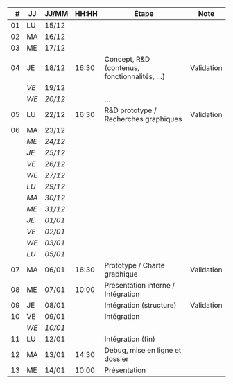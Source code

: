 | #| JJ | JJ/MM |HH:HH|Étape                                      |Note                   |
|-:| -- | ----- |-----|-------------------------------------------|-----------------------|
|01| LU | 15/12 |     |                                           |                       |
|02| MA | 16/12 |     |                                           |                       |
|03| ME | 17/12 |     |                                           |                       |
|04| JE | 18/12 |16:30|Concept, R&D (contenus, fonctionnalités, …)|Validation             |
|  |_VE_| 19/12 |     |                                           |                       |
|  |_WE_|_20/12_|     |…                                          |                       |
|05| LU | 22/12 |16:30|R&D prototype / Recherches graphiques      |Validation             |
|06| MA | 23/12 |     |                                           |                       |
|  |_ME_|_24/12_|     |                                           |                       |
|  |_JE_|_25/12_|     |                                           |                       |
|  |_VE_|_26/12_|     |                                           |                       |
|  |_WE_|_27/12_|     |                                           |                       |
|  |_LU_|_29/12_|     |                                           |                       |
|  |_MA_|_30/12_|     |                                           |                       |
|  |_ME_|_31/12_|     |                                           |                       |
|  |_JE_|_01/01_|     |                                           |                       |
|  |_VE_|_02/01_|     |                                           |                       |
|  |_WE_|_03/01_|     |                                           |                       |
|  |_LU_|_05/01_|     |                                           |                       |
|07| MA | 06/01 |16:30|Prototype / Charte graphique               |Validation             |
|08| ME | 07/01 |10:00|Présentation interne / Intégration         |                       |
|09| JE | 08/01 |     |Intégration (structure)                    |Validation             |
|10| VE | 09/01 |     |Intégration                                |                       |
|  |_WE_|_10/01_|     |                                           |                       |
|11| LU | 12/01 |     |Intégration (fin)                          |                       |
|12| MA | 13/01 |14:30|Debug, mise en ligne et dossier            |                       |
|13| ME | 14/01 |10:00|Présentation                               |                       |